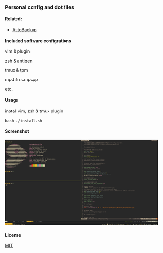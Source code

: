 ### Personal config and dot files

#### Related:

* [AutoBackup](https://github.com/PetrusZ/AutoBackup)

#### Included software configrations

vim & plugin

zsh & antigen

tmux & tpm

mpd & ncmpcpp

etc.

#### Usage

install vim, zsh & tmux plugin

`bash ./install.sh`

#### Screenshot

![screenshot](screenshot.png)

#### License

[MIT](LICENSE)
